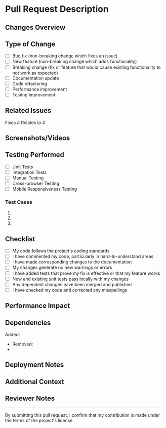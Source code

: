 # Pull Request Description

## Changes Overview

<!-- Provide a clear and concise description of your changes -->

## Type of Change

<!-- Mark the appropriate option(s) with an 'x' -->

- [ ] Bug fix (non-breaking change which fixes an issue)
- [ ] New feature (non-breaking change which adds functionality)
- [ ] Breaking change (fix or feature that would cause existing functionality to not work as expected)
- [ ] Documentation update
- [ ] Code refactoring
- [ ] Performance improvement
- [ ] Testing improvement

## Related Issues

<!-- Link any related issues using #issue_number -->

Fixes #
Relates to #

## Screenshots/Videos

<!-- If applicable, add screenshots or videos to help explain your changes -->

## Testing Performed

<!-- Describe the tests you ran and their outcomes -->

- [ ] Unit Tests
- [ ] Integration Tests
- [ ] Manual Testing
- [ ] Cross-browser Testing
- [ ] Mobile Responsiveness Testing

### Test Cases

1.
2.
3.

## Checklist

<!-- Mark completed items with an 'x' -->

- [ ] My code follows the project's coding standards
- [ ] I have commented my code, particularly in hard-to-understand areas
- [ ] I have made corresponding changes to the documentation
- [ ] My changes generate no new warnings or errors
- [ ] I have added tests that prove my fix is effective or that my feature works
- [ ] New and existing unit tests pass locally with my changes
- [ ] Any dependent changes have been merged and published
- [ ] I have checked my code and corrected any misspellings

## Performance Impact

<!-- Describe any performance implications and optimizations made -->

## Dependencies

<!-- List any new dependencies added or removed -->

Added:

- Removed:
-

## Deployment Notes

<!-- Include any specific deployment instructions or considerations -->

## Additional Context

<!-- Add any other context about the PR here -->

## Reviewer Notes

<!-- Notes for the reviewer to pay special attention to -->

---

By submitting this pull request, I confirm that my contribution is made under the terms of the project's license.
